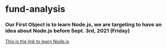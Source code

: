# fund-analysis

### Our First Object is to learn Node.js, we are targeting to have an idea about Node.js before Sept. 3rd, 2021 (Friday)

[This is the link to learn Node.js](https://www.youtube.com/watch?v=RLtyhwFtXQA)


